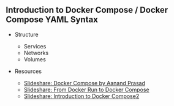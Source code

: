 ---
---
## Introduction to Docker Compose / Docker Compose YAML Syntax

- Structure
    - Services
    - Networks
    - Volumes

- Resources
    - [Slideshare: Docker Compose by Aanand Prasad](https://www.slideshare.net/Docker/compose-breakout-aanand-prasad)
    - [Slideshare: From Docker Run to Docker Compose](https://www.slideshare.net/fitraaditya/from-docker-run-to-docker-compose)
    - [Slideshare: Introduction to Docker Compose2](https://www.slideshare.net/RazielTabib/containers-101-introduction-to-docker-compose-v2)